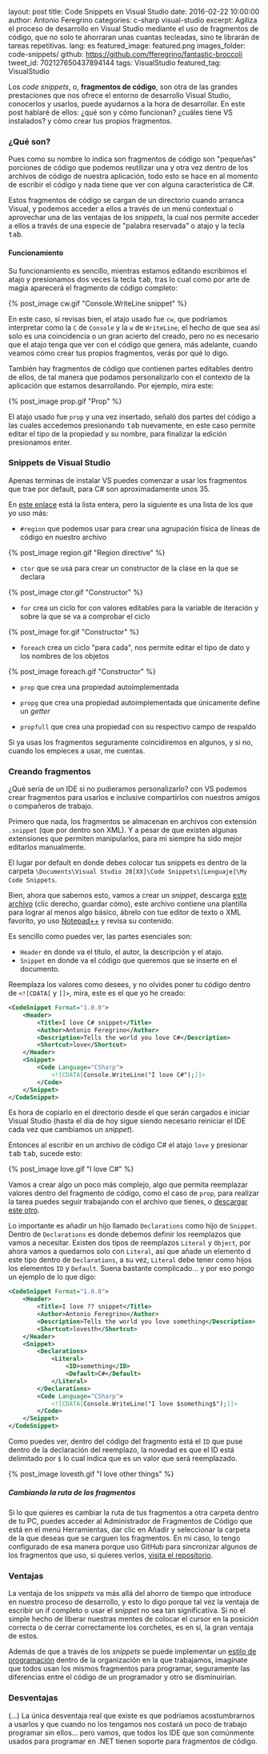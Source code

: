 layout: post
title: Code Snippets en Visual Studio
date: 2016-02-22 10:00:00
author: Antonio Feregrino
categories: c-sharp visual-studio
excerpt: Agiliza el proceso de desarrollo en Visual Studio mediante el uso de fragmentos de código, que no solo te ahorraran unas cuantas tecleadas, sino te librarán de tareas repetitivas.
lang: es
featured_image: featured.png
images_folder: code-snippets/
github: https://github.com/fferegrino/fantastic-broccoli
tweet_id: 702127650437894144
tags: VisualStudio
featured_tag: VisualStudio

Los *code snippets*, o, **fragmentos de código**, son otra de las grandes prestaciones que nos ofrece el entorno de desarrollo Visual Studio, conocerlos y usarlos, puede ayudarnos a la hora de desarrollar. En este post hablaré de ellos: ¿qué son y cómo funcionan? ¿cuáles tiene VS instalados? y cómo crear tus propios fragmentos.

### ¿Qué son?
Pues como su nombre lo indica son fragmentos de código son "pequeñas" porciones de código que podemos reutilizar una y otra vez dentro de los archivos de código de nuestra aplicación, todo esto se hace en al momento de escribir el código y nada tiene que ver con alguna característica de C#.  

Estos fragmentos de código se cargan de un directorio cuando arranca Visual, y podemos acceder a ellos a través de un menú contextual o aprovechar una de las ventajas de los *snippets*, la cual nos permite acceder a ellos a través de una especie de "palabra reservada" o atajo y la tecla <kbd>tab</kbd>. 

#### Funcionamiento  
Su funcionamiento es sencillo, mientras estamos editando escribimos el atajo y presionamos dos veces la tecla <kbd>tab</kbd>, tras lo cual como por arte de magia aparecerá el fragmento de código completo:

{% post_image cw.gif "Console.WriteLine snippet" %}

En este caso, si revisas bien, el atajo usado fue `cw`, que podríamos interpretar como la `C` de `Console` y la `w` de `WriteLine`, el hecho de que sea así solo es una coincidencia o un gran acierto del creado, pero no es necesario que el atajo tenga que ver con el código que genera, más adelante, cuando veamos cómo crear tus propios fragmentos, verás por qué lo digo.

También hay fragmentos de código que contienen partes editables dentro de ellos, de tal manera que podamos personalizarlo con el contexto de la aplicación que estamos desarrollando. Por ejemplo, mira este:

{% post_image prop.gif "Prop" %}

El atajo usado fue `prop` y una vez insertado, señaló dos partes del código a las cuales accedemos presionando <kbd>tab</kbd> nuevamente, en este caso permite editar el tipo de la propiedad y su nombre, para finalizar la edición presionamos enter.

### Snippets de Visual Studio  
Apenas terminas de instalar VS puedes comenzar a usar los fragmentos que trae por default, para C# son aproximadamente unos 35.  
  
En <a href="https://msdn.microsoft.com/en-us/en-en/library/z41h7fat.aspx" rel="nofoloww" target="_blank">este enlace</a> está la lista entera, pero la siguiente es una lista de los que yo uso más:  
  
 - `#region` que podemos usar para crear una agrupación física de líneas de código en nuestro archivo

{% post_image region.gif "Region directive" %}

 - `ctor` que se usa para crear un constructor de la clase en la que se declara

{% post_image ctor.gif "Constructor" %}

 - `for` crea un ciclo for con valores editables para la variable de iteración y sobre la que se va a comprobar el ciclo  

{% post_image for.gif "Constructor" %}

 - `foreach` crea un ciclo "para cada", nos permite editar el tipo de dato y los nombres de los objetos

{% post_image foreach.gif "Constructor" %}

 - `prop` que crea una propiedad autoimplementada  
 
 - `propg` que crea una propiedad autoimplementada que únicamente define un *getter*  
 
 - `propfull` que crea una propiedad con su respectivo campo de respaldo


Si ya usas los fragmentos seguramente coincidiremos en algunos, y si no, cuando los empieces a usar, me cuentas.  

### Creando fragmentos  
¿Qué sería de un IDE si no pudieramos personalizarlo? con VS podemos crear fragmentos para usarlos e inclusive compartirlos con nuestros amigos o compañeros de trabajo. 

Primero que nada, los fragmentos se almacenan en archivos con extensión `.snippet` (que por dentro son XML). Y a pesar de que existen algunas extensiones que permiten manipularlos, para mi siempre ha sido mejor editarlos manualmente.  
  
El lugar por default en donde debes colocar tus snippets es dentro de la carpeta `\Documents\Visual Studio 20[XX]\Code Snippets\[Lenguaje]\My Code Snippets`.

Bien, ahora que sabemos esto, vamos a crear un *snippet*, descarga <a target="_blank" rel="nofollow" href="https://raw.githubusercontent.com/fferegrino/fantastic-broccoli/master/sample.snippet">este archivo</a> (clic derecho, guardar cómo), este archivo contiene una plantilla para lograr al menos algo básico, ábrelo con tue editor de texto o XML favorito, yo uso <a href="https://notepad-plus-plus.org/" target="_blank">Notepad++</a> y revisa su contenido.

Es sencillo como puedes ver, las partes esenciales son:  
 
 - `Header` en donde va el título, el autor, la descripción y el atajo.
 - `Snippet` en donde va el código que queremos que se inserte en el documento.  

Reemplaza los valores como desees, y no olvides poner tu código dentro de `<![CDATA[` y `]]>`, mira, este es el que yo he creado: 

```xml  
<CodeSnippet Format="1.0.0">
    <Header>
        <Title>I love C# snippet</Title>
        <Author>Antonio Feregrino</Author>
        <Description>Tells the world you love C#</Description>
        <Shortcut>love</Shortcut>
    </Header>
    <Snippet>
        <Code Language="CSharp">
            <![CDATA[Console.WriteLine("I love C#");]]>
        </Code>
    </Snippet>
</CodeSnippet>
```

Es hora de copiarlo en el directorio desde el que serán cargados e iniciar Visual Studio (hasta el día de hoy sigue siendo necesario reiniciar el IDE cada vez que cambiamos un *snippet*).

Entonces al escribir en un archivo de código C# el atajo `love` y presionar <kbd>tab</kbd> <kbd>tab</kbd>, sucede esto:

{% post_image love.gif "I love C#" %}

Vamos a crear algo un poco más complejo, algo que permita reemplazar valores dentro del fragmento de código, como el caso de `prop`, para realizar la tarea puedes seguir trabajando con el archivo que tienes, o <a target="_blank" rel="nofollow" href="https://raw.githubusercontent.com/fferegrino/fantastic-broccoli/master/sample-2.snippet">descargar este otro</a>.

Lo importante es añadir un hijo llamado `Declarations` como hijo de `Snippet`. Dentro de `Declarations` es donde debemos definir los reemplazos que vamos a necesitar. Existen dos tipos de reemplazos `Literal` y `Object`, por ahora vamos a quedarnos solo con `Literal`, así que añade un elemento d este tipo dentro de `Declarations`, a su vez, `Literal` debe tener como hijos los elementos `ID` y `Default`. Suena bastante complicado... y por eso pongo un ejemplo de lo que digo:  

```xml  
<CodeSnippet Format="1.0.0">
    <Header>
        <Title>I love ?? snippet</Title>
        <Author>Antonio Feregrino</Author>
        <Description>Tells the world you love something</Description>
        <Shortcut>lovesth</Shortcut>
    </Header>
    <Snippet>
        <Declarations>
            <Literal>
                <ID>something</ID>
                <Default>C#</Default>
            </Literal>
        </Declarations>
        <Code Language="CSharp">
            <![CDATA[Console.WriteLine("I love $something$");]]>
        </Code>
    </Snippet>
</CodeSnippet>
```
  
Como puedes ver, dentro del código del fragmento está el `ID` que puse dentro de la declaración del reemplazo, la novedad es que el ID está delimitado por `$` lo cual indica que es un valor que será reemplazado.  

{% post_image lovesth.gif "I love other things" %}  
  
##### Cambiando la ruta de los fragmentos  
Si lo que quieres es cambiar la ruta de tus fragmentos a otra carpeta dentro de tu PC, puedes acceder al Administrador de Fragmentos de Código que está en el menú Herramientas, dar clic en Añadir y seleccionar la carpeta de la que deseas que se carguen los fragmentos. En mi caso, lo tengo configurado de esa manera porque uso GitHub para sincronizar algunos de los fragmentos que uso, si quieres verlos, <a href="https://github.com/fferegrino/fantastic-broccoli" target="_blank">visita el repositorio</a>.  

### Ventajas   
La ventaja de los *snippets* va más allá del ahorro de tiempo que introduce en nuestro proceso de desarrollo, y esto lo digo porque tal vez la ventaja de escribir un if completo o usar el *snippet* no sea tan significativa. Si no el simple hecho de liberar nuestras mentes de colocar el cursor en la posición correcta o de cerrar correctamente los corchetes, es en sí, la gran ventaja de estos.

Además de que a través de los *snippets* se puede implementar un [estilo de programación](/post/importancia-de-programar-con-estilo) dentro de la organización en la que trabajamos, imagínate que todos usan los mismos fragmentos para programar, seguramente las diferencias entre el código de un programador y otro se disminuirían.  
  
### Desventajas  
(...) La única desventaja real que existe es que podríamos acostumbrarnos a usarlos y que cuando no los tengamos nos costará un poco de trabajo programar sin ellos... pero vamos, que todos los IDE que son comúnmente usados para programar en .NET tienen soporte para fragmentos de código.    